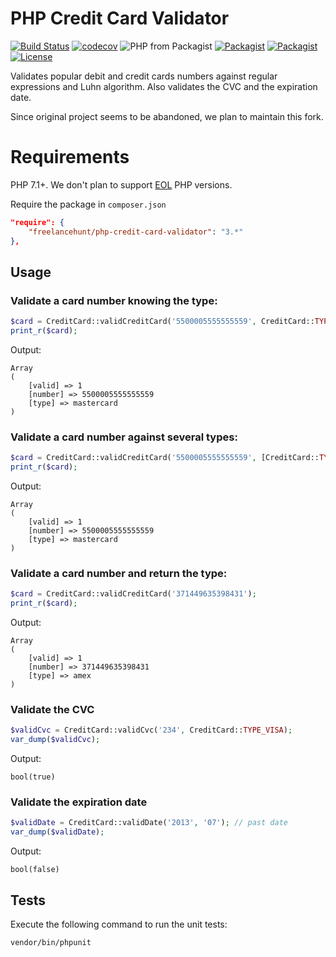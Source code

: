 # PHP Credit Card Validator

[![Build Status](https://travis-ci.org/freelancehunt/php-credit-card-validator.svg?branch=master)](https://travis-ci.org/freelancehunt/php-credit-card-validator) 
[![codecov](https://codecov.io/gh/freelancehunt/php-credit-card-validator/branch/master/graph/badge.svg)](https://codecov.io/gh/freelancehunt/php-credit-card-validator) 
![PHP from Packagist](https://img.shields.io/packagist/php-v/freelancehunt/php-credit-card-validator.svg)
[![Packagist](https://img.shields.io/packagist/v/freelancehunt/php-credit-card-validator.svg)](https://packagist.org/packages/freelancehunt/php-credit-card-validator)
[![Packagist](https://img.shields.io/packagist/dt/freelancehunt/php-credit-card-validator.svg)](https://packagist.org/packages/freelancehunt/php-credit-card-validator)
[![License](https://img.shields.io/github/license/freelancehunt/php-credit-card-validator.svg)](https://coveralls.io/github/freelancehunt/php-credit-card-validator?branch=master) 

Validates popular debit and credit cards numbers against regular expressions and Luhn algorithm.
Also validates the CVC and the expiration date.

Since original project seems to be abandoned, we plan to maintain this fork. 

# Requirements
PHP 7.1+. We don't plan to support [EOL](http://php.net/supported-versions.php) PHP versions.  

Require the package in `composer.json`

```json
"require": {
    "freelancehunt/php-credit-card-validator": "3.*"
},
```
## Usage

### Validate a card number knowing the type:

```php
$card = CreditCard::validCreditCard('5500005555555559', CreditCard::TYPE_MASTERCARD);
print_r($card);
```

Output:

```
Array
(
    [valid] => 1
    [number] => 5500005555555559
    [type] => mastercard
)
```

### Validate a card number against several types:

```php
$card = CreditCard::validCreditCard('5500005555555559', [CreditCard::TYPE_VISA, CreditCard::TYPE_MASTERCARD]);
print_r($card);
```

Output:

```
Array
(
    [valid] => 1
    [number] => 5500005555555559
    [type] => mastercard
)
```

### Validate a card number and return the type:

```php
$card = CreditCard::validCreditCard('371449635398431');
print_r($card);
```

Output:

```
Array
(
    [valid] => 1
    [number] => 371449635398431
    [type] => amex
)
```

### Validate the CVC

```php
$validCvc = CreditCard::validCvc('234', CreditCard::TYPE_VISA);
var_dump($validCvc);
```

Output:

```
bool(true)
```

### Validate the expiration date

```php
$validDate = CreditCard::validDate('2013', '07'); // past date
var_dump($validDate);
```

Output:

```
bool(false)
```

## Tests

Execute the following command to run the unit tests:

    vendor/bin/phpunit

